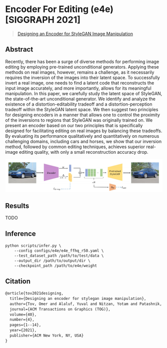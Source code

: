 # Encoder For Editing (e4e) [SIGGRAPH 2021]

> [Designing an Encoder for StyleGAN Image Manipulation](https://arxiv.org/abs/2102.02766)

## Abstract

Recently, there has been a surge of diverse methods for performing image editing by employing pre-trained unconditional generators. Applying these methods on real images, however, remains a challenge, as it necessarily requires the inversion of the images into their latent space. To successfully invert a real image, one needs to find a latent code that reconstructs the input image accurately, and more importantly, allows for its meaningful manipulation. In this paper, we carefully study the latent space of StyleGAN, the state-of-the-art unconditional generator. We identify and analyze the existence of a distortion-editability tradeoff and a distortion-perception tradeoff within the StyleGAN latent space. We then suggest two principles for designing encoders in a manner that allows one to control the proximity of the inversions to regions that StyleGAN was originally trained on. We present an encoder based on our two principles that is specifically designed for facilitating editing on real images by balancing these tradeoffs. By evaluating its performance qualitatively and quantitatively on numerous challenging domains, including cars and horses, we show that our inversion method, followed by common editing techniques, achieves superior real-image editing quality, with only a small reconstruction accuracy drop.

![e4e](../../docs/e4e.png)

## Results

TODO

## Inference

```
python scripts/infer.py \
	--config configs/e4e/e4e_ffhq_r50.yaml \
	--test_dataset_path /path/to/test/data \
    --output_dir /path/to/output/dir \
    --checkpoint_path /path/to/e4e/weight
```

## Citation

```latex
@article{tov2021designing,
  title={Designing an encoder for stylegan image manipulation},
  author={Tov, Omer and Alaluf, Yuval and Nitzan, Yotam and Patashnik, Or and Cohen-Or, Daniel},
  journal={ACM Transactions on Graphics (TOG)},
  volume={40},
  number={4},
  pages={1--14},
  year={2021},
  publisher={ACM New York, NY, USA}
}
```